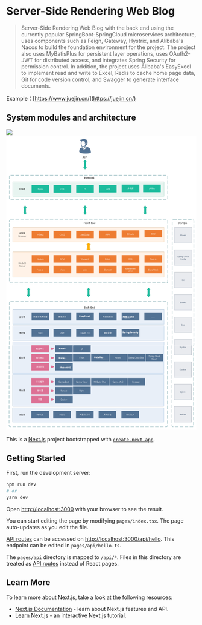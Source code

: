 # Server-Side Rendering Web Blog

> Server-Side Rendering Web Blog with the back end using the currently popular SpringBoot-SpringCloud microservices architecture, uses components such as Feign, Gateway, Hystrix, and Alibaba's Nacos to build the foundation environment for the project. The project also uses MyBatisPlus for persistent layer operations, uses OAuth2-JWT for distributed access, and integrates Spring Security for permission control. In addition, the project uses Alibaba's EasyExcel to implement read and write to Excel, Redis to cache home page data, Git for code version control, and Swagger to generate interface documents.

Example：[https://www.juejin.cn/](https://juejin.cn/)

## System modules and architecture

![](https://github.com/harry-gao37/my-blog/Project_Structure.png)
![](https://github.com/sbchengyiwei/guli-online-study-website/blob/main/System%20architecture.png)


This is a [Next.js](https://nextjs.org/) project bootstrapped with [`create-next-app`](https://github.com/vercel/next.js/tree/canary/packages/create-next-app).

## Getting Started

First, run the development server:

```bash
npm run dev
# or
yarn dev
```

Open [http://localhost:3000](http://localhost:3000) with your browser to see the result.

You can start editing the page by modifying `pages/index.tsx`. The page auto-updates as you edit the file.

[API routes](https://nextjs.org/docs/api-routes/introduction) can be accessed on [http://localhost:3000/api/hello](http://localhost:3000/api/hello). This endpoint can be edited in `pages/api/hello.ts`.

The `pages/api` directory is mapped to `/api/*`. Files in this directory are treated as [API routes](https://nextjs.org/docs/api-routes/introduction) instead of React pages.

## Learn More

To learn more about Next.js, take a look at the following resources:

- [Next.js Documentation](https://nextjs.org/docs) - learn about Next.js features and API.
- [Learn Next.js](https://nextjs.org/learn) - an interactive Next.js tutorial.

